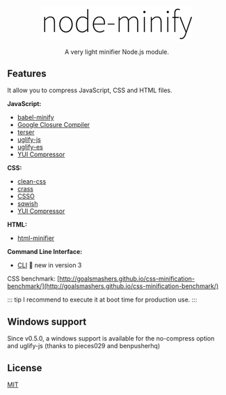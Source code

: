<div align="center"><img src="../static/node-minify.png" width="348" alt="node-minify"></div>

<p align="center">A very light minifier Node.js module.</p>

## Features

It allow you to compress JavaScript, CSS and HTML files.

**JavaScript:**

- [babel-minify](/compressors/babel-minify.md)
- [Google Closure Compiler](/compressors/gcc.md)
- [terser](/compressors/terser.md)
- [uglify-js](/compressors/uglify-js.md)
- [uglify-es](/compressors/uglify-es.md)
- [YUI Compressor](/compressors/yui.md)

**CSS:**

- [clean-css](/compressors/clean-css.md)
- [crass](/compressors/crass.md)
- [CSSO](/compressors/csso.md)
- [sqwish](/compressors/sqwish.md)
- [YUI Compressor](/compressors/yui.md)

**HTML:**

- [html-minifier](/compressors/html-minifier.md)

**Command Line Interface:**

- [CLI](/cli.md) :tada: new in version 3

CSS benchmark: [http://goalsmashers.github.io/css-minification-benchmark/](http://goalsmashers.github.io/css-minification-benchmark/)

::: tip
I recommend to execute it at boot time for production use.
:::

## Windows support

Since v0.5.0, a windows support is available for the no-compress option and uglify-js (thanks to pieces029 and benpusherhq)

## License

[MIT](https://github.com/srod/node-minify/blob/master/LICENSE)
